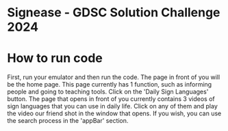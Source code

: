 # Signease - GDSC Solution Challenge 2024

# How to run code
First, run your emulator and then run the code. The page in front of you will be the home page. 
This page currently has 1 function, such as informing people and going to teaching tools. 
Click on the 'Daily Sign Languages' button. The page that opens in front of you currently contains 3 videos of sign languages
that you can use in daily life. Click on any of them and play the video our friend shot in the window that opens. 
If you wish, you can use the search process in the 'appBar' section.